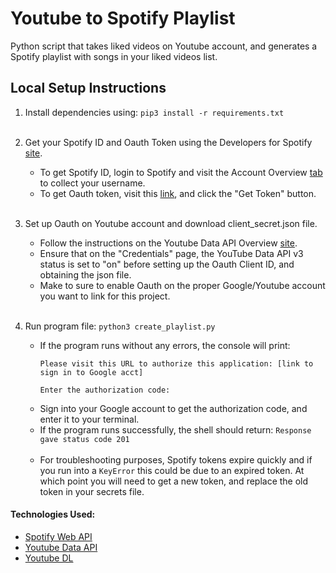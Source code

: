 # Youtube to Spotify Playlist

Python script that takes liked videos on Youtube account, and generates a Spotify playlist with songs in your liked videos list.

## Local Setup Instructions

1. Install dependencies using: `pip3 install -r requirements.txt`<br><br>
2. Get your Spotify ID and Oauth Token using the Developers for Spotify [site](https://developer.spotify.com/console/post-playlists/).
    * To get Spotify ID, login to Spotify and visit the Account Overview [tab](https://www.spotify.com/us/account/overview/) to collect your username.
    * To get Oauth token, visit this [link](https://developer.spotify.com/console/post-playlists/), and click the "Get Token" button. <br><br> 

3. Set up Oauth on Youtube account and download client_secret.json file. 
    * Follow the instructions on the Youtube Data API Overview [site](https://developers.google.com/youtube/v3/getting-started).
    * Ensure that on the "Credentials" page, the YouTube Data API v3 status is set to "on" before setting up the Oauth Client ID, and obtaining the json file.
    * Make to sure to enable Oauth on the proper Google/Youtube account you want to link for this project. <br><br>

4. Run program file: `python3 create_playlist.py`
   * If the program runs without any errors, the console will print: <br>
     ```
     Please visit this URL to authorize this application: [link to sign in to Google acct]

     Enter the authorization code:
     ```
   * Sign into your Google account to get the authorization code, and enter it to your terminal.
   * If the program runs successfully, the shell should return: `Response gave status code 201` <br><br>
   * For troubleshooting purposes, Spotify tokens expire quickly and if you run into a `KeyError` this could be due to an expired token. At which point you will need to get a new token, and replace the old token in your secrets file.

#### Technologies Used:

* [Spotify Web API](https://developer.spotify.com/documentation/web-api/)
* [Youtube Data API](https://developers.google.com/youtube/v3/getting-started)
* [Youtube DL](https://github.com/ytdl-org/youtube-dl)
